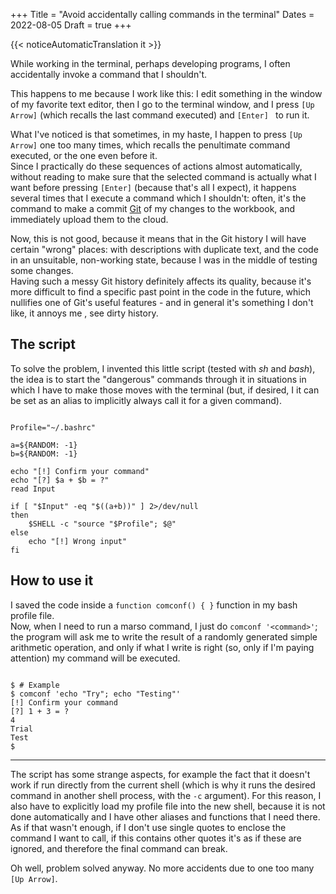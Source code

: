 +++
Title = "Avoid accidentally calling commands in the terminal"
Dates = 2022-08-05
Draft = true
+++

{{< noticeAutomaticTranslation it >}}



While working in the terminal, perhaps developing programs, I often accidentally invoke a command that I shouldn't.

This happens to me because I work like this: I edit something in the window of my favorite text editor, then I go to the terminal window, and I press `[Up Arrow]` (which recalls the last command executed) and `[Enter] ` to run it.

What I've noticed is that sometimes, in my haste, I happen to press `[Up Arrow]` one too many times, which recalls the penultimate command executed, or the one even before it.  
Since I practically do these sequences of actions almost automatically, without reading to make sure that the selected command is actually what I want before pressing `[Enter]` (because that's all I expect), it happens several times that I execute a command which I shouldn't: often, it's the command to make a commit [Git](https://en.wikipedia.org/wiki/Git) of my changes to the workbook, and immediately upload them to the cloud.

Now, this is not good, because it means that in the Git history I will have certain "wrong" places: with descriptions with duplicate text, and the code in an unsuitable, non-working state, because I was in the middle of testing some changes.  
Having such a messy Git history definitely affects its quality, because it's more difficult to find a specific past point in the code in the future, which nullifies one of Git's useful features - and in general it's something I don't like, it annoys me , see dirty history.

## The script

To solve the problem, I invented this little script (tested with _sh_ and _bash_), the idea is to start the "dangerous" commands through it in situations in which I have to make those moves with the terminal (but, if desired, I it can be set as an alias to implicitly always call it for a given command).

<pre class="CodeScroll"><code>
Profile="~/.bashrc"

a=${RANDOM: -1}
b=${RANDOM: -1}

echo "[!] Confirm your command"
echo "[?] $a + $b = ?"
read Input

if [ "$Input" -eq "$((a+b))" ] 2>/dev/null
then
	$SHELL -c "source "$Profile"; $@"
else
	echo "[!] Wrong input"
fi
</code></pre>

## How to use it

I saved the code inside a `function comconf() { }` function in my bash profile file.  
Now, when I need to run a marso command, I just do `comconf '<command>'`; the program will ask me to write the result of a randomly generated simple arithmetic operation, and only if what I write is right (so, only if I'm paying attention) my command will be executed.

<pre class="CodeScroll"><code>
$ # Example
$ comconf 'echo "Try"; echo "Testing"'
[!] Confirm your command
[?] 1 + 3 = ?
4
Trial
Test
$
</code></pre>

---

The script has some strange aspects, for example the fact that it doesn't work if run directly from the current shell (which is why it runs the desired command in another shell process, with the `-c` argument). For this reason, I also have to explicitly load my profile file into the new shell, because it is not done automatically and I have other aliases and functions that I need there.  
As if that wasn't enough, if I don't use single quotes to enclose the command I want to call, if this contains other quotes it's as if these are ignored, and therefore the final command can break.

Oh well, problem solved anyway. No more accidents due to one too many `[Up Arrow]`.